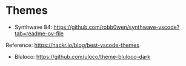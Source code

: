 # Themes

- Synthwave 84: https://github.com/robb0wen/synthwave-vscode?tab=readme-ov-file

Reference: https://hackr.io/blog/best-vscode-themes
- Bluloco: https://github.com/uloco/theme-bluloco-dark
